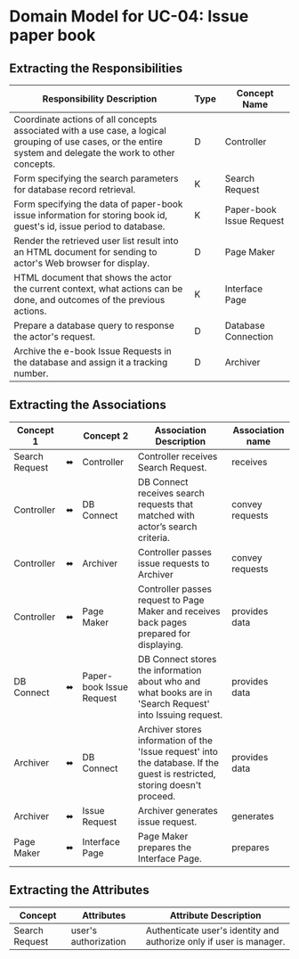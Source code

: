 # Domain Model for UC-04: Issue paper book

## Extracting the Responsibilities
| Responsibility Description | Type  | Concept Name                                                                                                       |
| --------- | - | -------------------------------------------------------------------------------------------------------------------- |
| Coordinate actions of all concepts associated with a use case, a logical grouping of use cases, or the entire system and delegate the work to other concepts.| D | Controller |
| Form specifying the search parameters for database record retrieval.  | K | Search Request |
| Form specifying the data of paper-book issue information for storing book id, guest's id, issue period to database.  | K | Paper-book Issue Request |
| Render the retrieved user list result into an HTML document for sending to actor's Web browser for display.   | D | Page Maker|
| HTML document that shows the actor the current context, what actions can be done, and outcomes of the previous actions.    | K | Interface Page |
| Prepare a database query to response the actor's request.   | D | Database Connection |
| Archive the e-book Issue Requests in the database and assign it a tracking number.  | D | Archiver |

## Extracting the Associations
| Concept 1 |  | Concept 2 | Association Description  | Association name                                                                                  |
| --------- | - | -        | - | - |
| Search Request | ⬌ | Controller | Controller receives Search Request. | receives |
| Controller | ⬌ | DB Connect | DB Connect receives search requests that matched with actor’s search criteria. | convey requests |
| Controller | ⬌ | Archiver | Controller passes issue requests to Archiver | convey requests |
| Controller | ⬌ | Page Maker | Controller passes request to Page Maker and receives back pages prepared for displaying. | provides data |
| DB Connect | ⬌ | Paper-book Issue Request | DB Connect stores the information about who and what books are in 'Search Request' into Issuing request. | provides data |
| Archiver | ⬌ | DB Connect | Archiver stores information of the 'Issue request' into the database. If the guest is restricted, storing doesn't proceed. | provides data |
| Archiver | ⬌ | Issue Request | Archiver generates issue request. | generates |
| Page Maker | ⬌ | Interface Page | Page Maker prepares the Interface Page. | prepares |

## Extracting the Attributes
| Concept | Attributes | Attribute Description                                                                                   |
| --------- | - |  - |
| Search Request | user's authorization |  Authenticate user's identity and authorize only if user is manager. |
